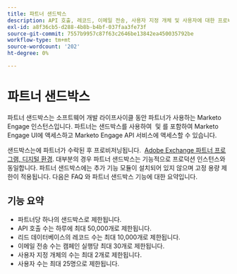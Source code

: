 ```yaml
---
title: 파트너 샌드박스
description: API 호출, 레코드, 이메일 전송, 사용자 지정 개체 및 사용자에 대한 프로비저닝 정보 및 제한이 포함된 Marketo Engage 파트너 샌드박스 개요입니다.
exl-id: a8f36cb5-d288-4b8b-b4bf-037faa3fe73f
source-git-commit: 7557b9957c87f63c2646be13842ea450035792be
workflow-type: tm+mt
source-wordcount: '202'
ht-degree: 0%

---
```


# 파트너 샌드박스

파트너 샌드박스는 소프트웨어 개발 라이프사이클 동안 파트너가 사용하는 Marketo Engage 인스턴스입니다. 파트너는 샌드박스를 사용하여  및 를 포함하여 Marketo Engage UI에 액세스하고 Marketo Engage API 서비스에 액세스할 수 있습니다.

샌드박스는에 파트너가 수락된 후 프로비저닝됩니다.  [Adobe Exchange 파트너 프로그램, 디지털 환경](http://partners.adobe.com/technologyprogram/experiencecloud.html). 대부분의 경우 파트너 샌드박스는 기능적으로 프로덕션 인스턴스와 동일합니다. 파트너 샌드박스에는 추가 기능 모듈이 설치되어 있지 않으며 고정 용량 제한이 적용됩니다. 다음은 FAQ 와 파트너 샌드박스 기능에 대한 요약입니다.

## 기능 요약

- 파트너당 하나의 샌드박스로 제한됩니다.
- API 호출 수는 하루에 최대 50,000개로 제한됩니다.
- 리드 데이터베이스의 레코드 수는 최대 10,000개로 제한됩니다.
- 이메일 전송 수는 캠페인 실행당 최대 30개로 제한됩니다.
- 사용자 지정 개체의 수는 최대 2개로 제한됩니다.
- 사용자 수는 최대 25명으로 제한됩니다.

